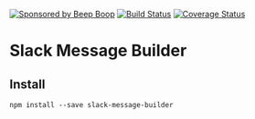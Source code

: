 [![Sponsored by Beep Boop](https://img.shields.io/badge/%E2%9D%A4%EF%B8%8F_sponsored_by-%E2%9C%A8_Robots%20%26%20Pencils%20%2F%20Beep%20Boop_%E2%9C%A8-FB6CBE.svg)](https://beepboophq.com)
[![Build Status](https://travis-ci.org/BeepBoopHQ/slack-message-builder.svg)](https://travis-ci.org/BeepBoopHQ/slack-message-builder)
[![Coverage Status](https://coveralls.io/repos/github/BeepBoopHQ/slack-message-builder/badge.svg)](https://coveralls.io/github/BeepBoopHQ/slack-message-builder)

# Slack Message Builder

## Install

```
npm install --save slack-message-builder
```
